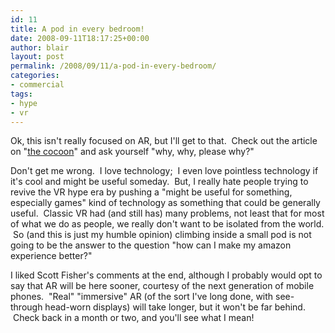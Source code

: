 ```yaml
---
id: 11
title: A pod in every bedroom!
date: 2008-09-11T18:17:25+00:00
author: blair
layout: post
permalink: /2008/09/11/a-pod-in-every-bedroom/
categories:
- commercial
tags:
- hype
- vr
---
```


Ok, this isn't really focused on AR, but I'll get to that.  Check out the article on "[the cocoon](http://www.cnn.com/2008/TECH/09/11/immersive.cocoon/)" and ask yourself "why, why, please why?"

Don't get me wrong.  I love technology;  I even love pointless technology if it's cool and might be useful someday.  But, I really hate people trying to revive the VR hype era by pushing a "might be useful for something, especially games" kind of technology as something that could be generally useful.  Classic VR had (and still has) many problems, not least that for most of what we do as people, we really don't want to be isolated from the world.  So (and this is just my humble opinion) climbing inside a small pod is not going to be the answer to the question "how can I make my amazon experience better?"

I liked Scott Fisher's comments at the end, although I probably would opt to say that AR will be here sooner, courtesy of the next generation of mobile phones.  "Real" "immersive" AR (of the sort I've long done, with see-through head-worn displays) will take longer, but it won't be far behind.  Check back in a month or two, and you'll see what I mean!
